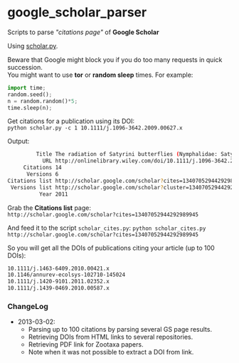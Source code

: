 google_scholar_parser
====================

Scripts to parse *"citations page"* of **Google Scholar**  

Using [scholar.py](http://www.icir.org/christian/scholar.html).  

Beware that Google might block you if you do too many requests in quick succession.   
You might want to use **tor** or **random sleep** times. For example:

```python
import time;  
random.seed();  
n = random.random()*5;  
time.sleep(n);  
```  

Get citations for a publication using its DOI:  
`python scholar.py -c 1 10.1111/j.1096-3642.2009.00627.x`

Output:  
```bash 
         Title The radiation of Satyrini butterflies (Nymphalidae: Satyrinae)...     
           URL http://onlinelibrary.wiley.com/doi/10.1111/j.1096-3642.2009.00627.x/full  
     Citations 14  
      Versions 6  
Citations list http://scholar.google.com/scholar?cites=13407052944292989945&as_sdt=2005&sciodt=0,5&hl=en&num=1  
 Versions list http://scholar.google.com/scholar?cluster=13407052944292989945&hl=en&num=1&as_sdt=0,5  
          Year 2011   
```

Grab the **Citations list** page:  
`http://scholar.google.com/scholar?cites=13407052944292989945`

And feed it to the script `scholar_cites.py`:
`python scholar_cites.py http://scholar.google.com/scholar?cites=13407052944292989945`

So you will get all the DOIs of publications citing your article (up to 100 DOIs):  
```bash
10.1111/j.1463-6409.2010.00421.x  
10.1146/annurev-ecolsys-102710-145024  
10.1111/j.1420-9101.2011.02352.x  
10.1111/j.1439-0469.2010.00587.x
```
### ChangeLog
* 2013-03-02:
	* Parsing up to 100 citations by parsing several GS page results.
	* Retrieving DOIs from HTML links to several repositories.
	* Retrieving PDF link for Zootaxa papers.
	* Note when it was not possible to extract a DOI from link.

